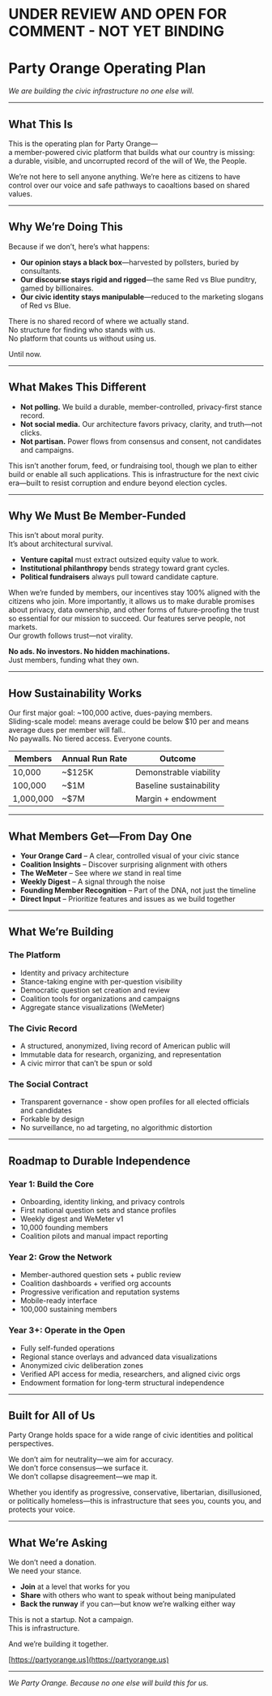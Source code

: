 # UNDER REVIEW AND OPEN FOR COMMENT - NOT YET BINDING
# Party Orange Operating Plan  
*We are building the civic infrastructure no one else will.*

---

## What This Is

This is the operating plan for Party Orange—  
a member-powered civic platform that builds what our country is missing:  
a durable, visible, and uncorrupted record of the will of We, the People.

We’re not here to sell anyone anything.
We’re here as citizens to have control over our voice and safe pathways to caoaltions based on shared values. 

---

## Why We’re Doing This

Because if we don’t, here’s what happens:

- **Our opinion stays a black box**—harvested by pollsters, buried by consultants.  
- **Our discourse stays rigid and rigged**—the same Red vs Blue punditry, gamed by billionaires.  
- **Our civic identity stays manipulable**—reduced to the marketing slogans of Red vs Blue.

There is no shared record of where we actually stand.  
No structure for finding who stands with us.  
No platform that counts us without using us.

Until now.

---

## What Makes This Different

- **Not polling.** We build a durable, member-controlled, privacy-first stance record.  
- **Not social media.** Our architecture favors privacy, clarity, and truth—not clicks.  
- **Not partisan.** Power flows from consensus and consent, not candidates and campaigns.  
 
This isn’t another forum, feed, or fundraising tool, though we plan to either build or enable all such applications. 
This is infrastructure for the next civic era—built to resist corruption and endure beyond election cycles.

---

## Why We Must Be Member-Funded

This isn’t about moral purity.  
It’s about architectural survival.

- **Venture capital** must extract outsized equity value to work.
- **Institutional philanthropy** bends strategy toward grant cycles.  
- **Political fundraisers** always pull toward candidate capture.

When we’re funded by members, our incentives stay 100% aligned with the citizens who join. 
More importantly, it allows us to make durable promises about privacy, data ownership, and other forms of future-proofing the trust so essential for our mission to succeed. 
Our features serve people, not markets.  
Our growth follows trust—not virality.

**No ads. No investors. No hidden machinations.**  
Just members, funding what they own.

---

## How Sustainability Works

Our first major goal: ~100,000 active, dues-paying members.  
Sliding-scale model: means average could be below $10 per and means average dues per member will fall..  
No paywalls. No tiered access. Everyone counts.

| Members   | Annual Run Rate | Outcome             |
|-----------|-----------------|---------------------|
| 10,000    | ~$125K          | Demonstrable viability     |
| 100,000   | ~$1M            | Baseline sustainability |
| 1,000,000 | ~$7M            | Margin + endowment  |


---

## What Members Get—From Day One

- **Your Orange Card** – A clear, controlled visual of your civic stance  
- **Coalition Insights** – Discover surprising alignment with others  
- **The WeMeter** – See where *we* stand in real time  
- **Weekly Digest** – A signal through the noise  
- **Founding Member Recognition** – Part of the DNA, not just the timeline  
- **Direct Input** – Prioritize features and issues as we build together

---

## What We’re Building

### The Platform
- Identity and privacy architecture  
- Stance-taking engine with per-question visibility  
- Democratic question set creation and review  
- Coalition tools for organizations and campaigns  
- Aggregate stance visualizations (WeMeter)

### The Civic Record
- A structured, anonymized, living record of American public will  
- Immutable data for research, organizing, and representation  
- A civic mirror that can’t be spun or sold

### The Social Contract
- Transparent governance - show open profiles for all elected officials and candidates
- Forkable by design  
- No surveillance, no ad targeting, no algorithmic distortion

---

## Roadmap to Durable Independence

### Year 1: Build the Core
- Onboarding, identity linking, and privacy controls  
- First national question sets and stance profiles  
- Weekly digest and WeMeter v1  
- 10,000 founding members  
- Coalition pilots and manual impact reporting

### Year 2: Grow the Network
- Member-authored question sets + public review  
- Coalition dashboards + verified org accounts  
- Progressive verification and reputation systems  
- Mobile-ready interface  
- 100,000 sustaining members

### Year 3+: Operate in the Open
- Fully self-funded operations  
- Regional stance overlays and advanced data visualizations  
- Anonymized civic deliberation zones  
- Verified API access for media, researchers, and aligned civic orgs  
- Endowment formation for long-term structural independence

---

## Built for All of Us

Party Orange holds space for a wide range of civic identities and political perspectives.

We don’t aim for neutrality—we aim for accuracy.  
We don’t force consensus—we surface it.  
We don’t collapse disagreement—we map it.

Whether you identify as progressive, conservative, libertarian, disillusioned, or politically homeless—this is infrastructure that sees you, counts you, and protects your voice.

---

## What We’re Asking

We don’t need a donation.  
We need your stance.

- **Join** at a level that works for you  
- **Share** with others who want to speak without being manipulated  
- **Back the runway** if you can—but know we’re walking either way

This is not a startup. Not a campaign.  
This is infrastructure.

And we’re building it together.

[https://partyorange.us](https://partyorange.us)

---

*We Party Orange. Because no one else will build this for us.*
